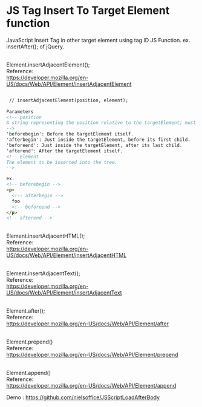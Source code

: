 # JS Tag Insert To Target Element function
JavaScript Insert Tag in other target element using tag ID JS Function. ex. insertAfter(); of jQuery.

<br /> Element.insertAdjacentElement();
<br /> Reference: 
<br /> https://developer.mozilla.org/en-US/docs/Web/API/Element/insertAdjacentElement
<br /> 
```HTML

 // insertAdjacentElement(position, element);
 
Parameters
<!-- position
A string representing the position relative to the targetElement; must match (case-insensitively) one of the following strings:
-->
'beforebegin': Before the targetElement itself.
'afterbegin': Just inside the targetElement, before its first child.
'beforeend': Just inside the targetElement, after its last child.
'afterend': After the targetElement itself.
<!-- Element
The element to be inserted into the tree.
-->

ex. 
<!-- beforebegin -->
<p>
  <!-- afterbegin -->
  foo
  <!-- beforeend -->
</p>
<!-- afterend -->
```
<br /> Element.insertAdjacentHTML();
<br /> Reference: 
<br /> https://developer.mozilla.org/en-US/docs/Web/API/Element/insertAdjacentHTML

<br /> Element.insertAdjacentText();
<br /> Reference: 
<br /> https://developer.mozilla.org/en-US/docs/Web/API/Element/insertAdjacentText

<br /> Element.after();
<br /> Reference: 
<br /> https://developer.mozilla.org/en-US/docs/Web/API/Element/after

<br /> Element.prepend()
<br /> Reference: 
<br /> https://developer.mozilla.org/en-US/docs/Web/API/Element/prepend

<br /> Element.append()
<br /> Reference: 
<br /> https://developer.mozilla.org/en-US/docs/Web/API/Element/append

Demo : https://github.com/nielsoffice/JSScriptLoadAfterBody
